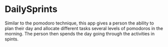 # DailySprints
Similar to the pomodoro technique, this app gives a person the ability to plan their day and allocate different tasks several levels of pomodoros in the morning. The person then spends the day going through the activities in spints.
